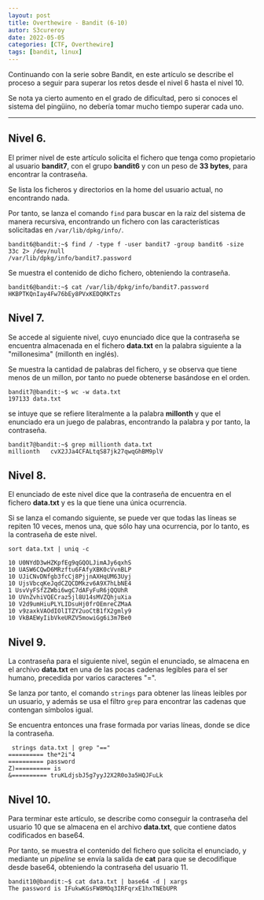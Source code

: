 ```yaml
---
layout: post
title: Overthewire - Bandit (6-10)
autor: S3cureroy
date: 2022-05-05
categories: [CTF, Overthewire]
tags: [bandit, linux]
---
```


Continuando con la serie sobre Bandit, en este artículo se describe el proceso a seguir para superar los retos desde el nivel 6 hasta el nivel 10.

Se nota ya cierto aumento en el grado de dificultad, pero si conoces el sistema del pingüino, no debería tomar mucho tiempo superar cada uno. 

---

## Nivel 6. ## 
El primer nivel de este artículo solicita el fichero que tenga como propietario al usuario **bandit7**, con el grupo **bandit6** y con un peso de **33 bytes**, para encontrar la contraseña.

Se lista los ficheros y directorios en la home del usuario actual, no encontrando nada.

Por tanto, se lanza el comando ```find``` para buscar en la raiz del sistema de manera recursiva, encontrando un fichero con las características solicitadas en ```/var/lib/dpkg/info/```.

~~~console
bandit6@bandit:~$ find / -type f -user bandit7 -group bandit6 -size 33c 2> /dev/null
/var/lib/dpkg/info/bandit7.password
~~~

Se muestra el contenido de dicho fichero, obteniendo la contraseña.

~~~console
bandit6@bandit:~$ cat /var/lib/dpkg/info/bandit7.password
HKBPTKQnIay4Fw76bEy8PVxKEDQRKTzs
~~~

## Nivel 7. ## 
Se accede al siguiente nivel, cuyo enunciado dice que la contraseña se encuentra almacenada en el fichero **data.txt** en la palabra siguiente a la "millonesima" (millonth en inglés).

Se muestra la cantidad de palabras del fichero, y se observa que tiene menos de un millon, por tanto no puede obtenerse basándose en el orden.

~~~console
bandit7@bandit:~$ wc -w data.txt 
197133 data.txt
~~~

se intuye que se refiere literalmente a la palabra **millonth** y que el enunciado era un juego de palabras, encontrando la palabra y por tanto, la contraseña.

~~~console
bandit7@bandit:~$ grep millionth data.txt 
millionth	cvX2JJa4CFALtqS87jk27qwqGhBM9plV
~~~

## Nivel 8. ## 
El enunciado de este nivel dice que la contraseña de encuentra en el fichero **data.txt** y es la que tiene una única ocurrencia.

Si se lanza el comando siguiente, se puede ver que todas las líneas se repiten 10 veces, menos una, que sólo hay una ocurrencia, por lo tanto, es la contraseña de este nivel.

~~~console
sort data.txt | uniq -c 

10 U0NYdD3wHZKpfEg9qGQOLJimAJy6qxhS
10 UASW6CQwD6MRzftu6FAfyXBK0cVvnBLP
10 UJiCNvDNfgb3fcCj8PjjnAXHqUM63Uyj
10 UjsVbcqKeJqdCZQCDMkzv6A9X7hLbNE4
1 UsvVyFSfZZWbi6wgC7dAFyFuR6jQQUhR
10 UVnZvhiVQECraz5jl8U14sMVZQhjuXia
10 V2d9umHiuPLYLIDsuHj0frOEmreCZMaA
10 v9zaxkVAOdIOlITZY2uoCtB1fX2gmly9
10 VkBAEWyIibVkeURZV5mowiGg6i3m7Be0
~~~

## Nivel 9. ## 
La contraseña para el siguiente nivel, según el enunciado, se almacena en el archivo **data.txt** en una de las pocas cadenas legibles para el ser humano, precedida por varios caracteres "=".

Se lanza por tanto, el comando ```strings``` para obtener las líneas leibles por un usuario, y además se usa el filtro ```grep``` para encontrar las cadenas que contengan símbolos igual.

Se encuentra entonces una frase formada por varias líneas, donde se dice la contraseña.

~~~console
 strings data.txt | grep "=="
========== the*2i"4
========== password
Z)========== is
&========== truKLdjsbJ5g7yyJ2X2R0o3a5HQJFuLk
~~~

## Nivel 10. ## 
Para terminar este artículo, se describe como conseguir la contraseña del usuario 10 que se almacena en el archivo **data.txt**, que contiene datos codificados en base64.

Por tanto, se muestra el contenido del fichero que solicita el enunciado, y mediante un *pipeline* se envía la salida de **cat** para que se decodifique desde base64, obteniendo la contraseña del usuario 11.

~~~console
bandit10@bandit:~$ cat data.txt | base64 -d | xargs
The password is IFukwKGsFW8MOq3IRFqrxE1hxTNEbUPR
~~~

